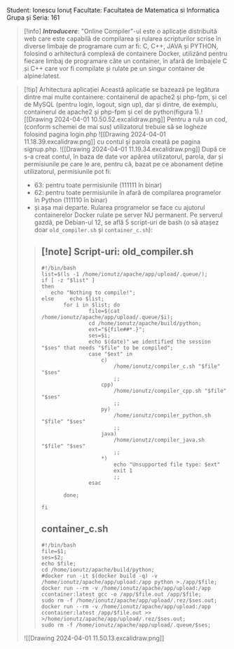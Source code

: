 Student: Ionescu Ionuț
Facultate: Facultatea de Matematica si Informatica
Grupa și Seria: 161

>[!info] ***Introducere***:
>"Online Compiler"-ul este o aplicație distribuită web care este capabilă de compilarea și rularea scripturilor scrise în diverse limbaje de programare cum ar fi: C, C++, JAVA și PYTHON, folosind o arhitectură complexă de containere Docker, utilizând pentru fiecare limbaj de programare câte un container, în afară de limbajele C și C++ care vor fi compilate și rulate pe un singur container de alpine:latest.

>[!tip] Arhitectura aplicației
>Această aplicație se bazează pe legătura dintre mai multe containere: containerul de apache2 și php-fpm, și cel de MySQL (pentru login, logout, sign up), dar și dintre, de exemplu, containerul de apache2 și php-fpm și cel de python(figura 1).![[Drawing 2024-04-01 10.50.52.excalidraw.png]] 
>Pentru a rula un cod, (conform schemei de mai sus) utilizatorul trebuie să se logheze folosind pagina login.php ![[Drawing 2024-04-01 11.18.39.excalidraw.png]] cu contul și parola creată pe pagina signup.php. ![[Drawing 2024-04-01 11.19.34.excalidraw.png]] După ce s-a creat contul, în baza de date vor apărea utilizatorul, parola, dar și permisiunile pe care le are, pentru că, bazat pe ce abonament deține utilizatorul, permisiunile pot fi:
>- 63: pentru toate permisiunile (111111 în binar)
>- 62: pentru toate permisiunile în afară de compilarea programelor în Python (111110 în binar)
>- și așa mai departe.
>Rularea programelor se face cu ajutorul containerelor Docker rulate pe server NU permanent. Pe serverul gazdă, pe Debian-ul 12, se află 5 script-uri de bash (o să atașez doar `old_compiler.sh` și `container_c.sh`):
>>[!note] Script-uri:
>>old_compiler.sh
>>---
>>```
>>#!/bin/bash
>>list=$(ls -1 /home/ionutz/apache/app/upload/.queue/);
>>if [ -z "$list" ]
>>then
>>    echo "Nothing to compile!";
>>else     echo $list;
>>        for i in $list; do
>>                file=$(cat /home/ionutz/apache/app/upload/.queue/$i);
>>                cd /home/ionutz/apache/build/python;
>>                ext="${file##*.}";
>>                ses=$i;
>>                echo $(date)" we identified the session "$ses" that needs "$file" to be compiled";
>>                case "$ext" in
>>                    c)
>>                        /home/ionutz/compiler_c.sh "$file" "$ses"
>>                        ;;
>>                    cpp)
>>                        /home/ionutz/compiler_cpp.sh "$file" "$ses"
>>                        ;;
>>                    py)
>>                        /home/ionutz/compiler_python.sh "$file" "$ses"
>>                        ;;
>>                    java)
>>                        /home/ionutz/compiler_java.sh "$file" "$ses"
>>                        ;;
>>                    *)
>>                        echo "Unsupported file type: $ext"
>>                        exit 1
>>                        ;;
>>                esac
>>
>>        done;
>>
>>fi
>>```
>>container_c.sh
>>---
>>```
>>#!/bin/bash
>>file=$1;
>>ses=$2;
>>echo $file;
>>cd /home/ionutz/apache/build/python;
>>#docker run -it $(docker build -q) -v /home/ionutz/apache/app/upload:/app python >./app/$file;
>>docker run --rm -v /home/ionutz/apache/app/upload:/app ccontainer:latest gcc -o /app/$file.out /app/$file;
>>sudo rm -f /home/ionutz/apache/app/upload/.rez/$ses.out;
>>docker run --rm -v /home/ionutz/apache/app/upload:/app ccontainer:latest /app/$file.out >> >/home/ionutz/apache/app/upload/.rez/$ses.out;
>>sudo rm -f /home/ionutz/apache/app/upload/.queue/$ses;
>>```
>![[Drawing 2024-04-01 11.50.13.excalidraw.png]]
